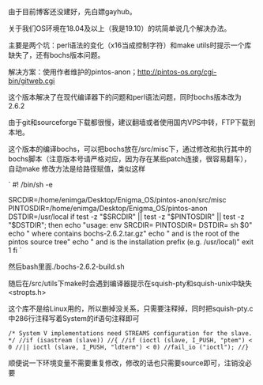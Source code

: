 由于目前博客还没建好，先白嫖gayhub。

关于我们OS环境在18.04及以上（我是19.10）的坑简单说几个解决办法。

主要是两个坑：perl语法的变化（x16当成控制字符）和make utils时提示一个库缺失了，还有bochs版本问题。

解决方案：使用作者维护的pintos-anon；http://pintos-os.org/cgi-bin/gitweb.cgi

这个版本解决了在现代编译器下的问题和perl语法问题，同时bochs版本改为2.6.2

由于git和sourceforge下载都很慢，建议翻墙或者使用国内VPS中转，FTP下载到本地。

这个版本的编译bochs，可以把bochs放在/src/misc下，通过修改和执行其中的bochs脚本（注意版本号请严格对应，因为存在某些patch连接，很容易翻车），自动make
修改方法是给路径赋值，类似这样

`
#! /bin/sh -e

SRCDIR=/home/enimga/Desktop/Enigma_OS/pintos-anon/src/misc
PINTOSDIR=/home/enimga/Desktop/Enigma_OS/pintos-anon
DSTDIR=/usr/local
if test -z "$SRCDIR" || test -z "$PINTOSDIR" || test -z "$DSTDIR"; then
    echo "usage: env SRCDIR=<srcdir> PINTOSDIR=<srcdir> DSTDIR=<dstdir> sh $0"
    echo "  where <srcdir> contains bochs-2.6.2.tar.gz"
    echo "    and <pintosdir> is the root of the pintos source tree"
    echo "    and <dstdir> is the installation prefix (e.g. /usr/local)"
    exit 1
fi
`

然后bash里面./bochs-2.6.2-build.sh
  
 
随后在/src/utils下make时会遇到编译器提示在squish-pty和squish-unix中缺失<stropts.h>

这个库不是给Linux用的，所以删掉没关系，只需要注释掉，同时把squish-pty.c中286行注释写着System的if语句注释即可

`
/* System V implementations need STREAMS configuration for the
     slave. */
  //if (isastream (slave))
    //{
      //if (ioctl (slave, I_PUSH, "ptem") < 0
          //|| ioctl (slave, I_PUSH, "ldterm") < 0)
        //fail_io ("ioctl");
    //}
`

顺便说一下环境变量不需要重复修改，修改的话也只需要source即可，注销没必要
